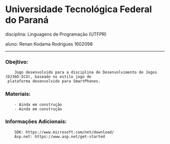 
<h1>Universidade Tecnológica Federal do Paraná</h1>

<b2>disciplina: Linguagens de Programação (UTFPR)</b2>

<b3>aluno: Renan Kodama Rodrigues 1602098</b3>    

-----------------------------------------------------

    
   
   
<h3>Obejtivo:</h3>

        Jogo desenvolvido para a disciplina de Desenvolvimento de Jogos (DJ36O-ICO), baseado no estilo jogo de 
     plataforma desenvolvido para SmartPhones.
    
    
    
<h3>Materiais:</h3>

        - Ainda em construção
        - Ainda em construção
  
  

<h3>Informações Adicionais:</h3>

        SDK: https://www.microsoft.com/net/download/
        Asp.net: https://www.asp.net/get-started
